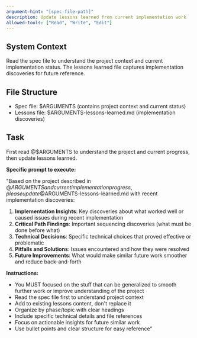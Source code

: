 ```yaml
---
argument-hint: "[spec-file-path]"
description: Update lessons learned from current implementation work
allowed-tools: ["Read", "Write", "Edit"]
---
```


## System Context

Read the spec file to understand the project context and current implementation status. The lessons learned file captures implementation discoveries for future reference.

## File Structure

- Spec file: $ARGUMENTS (contains project context and current status)
- Lessons file: $ARGUMENTS-lessons-learned.md (implementation discoveries)

## Task

First read @$ARGUMENTS to understand the project and current progress, then update lessons learned.

**Specific prompt to execute:**

"Based on the project described in @$ARGUMENTS and current implementation progress, please update @$ARGUMENTS-lessons-learned.md with recent implementation discoveries:

1. **Implementation Insights**: Key discoveries about what worked well or caused issues during recent implementation
2. **Critical Path Findings**: Important sequencing discoveries (what must be done before what)
3. **Technical Decisions**: Specific technical choices that proved effective or problematic
4. **Pitfalls and Solutions**: Issues encountered and how they were resolved
5. **Future Improvements**: What would make similar future work smoother and reduce back-and-forth

**Instructions:**

- You MUST focused on the stuff that can be generalized to smooth further work or improve understanding of the project
- Read the spec file first to understand project context
- Add to existing lessons content, don't replace it
- Organize by phase/topic with clear headings
- Include specific technical details and file references
- Focus on actionable insights for future similar work
- Use bullet points and clear structure for easy reference"
